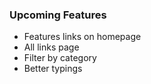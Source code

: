 ### Upcoming Features

- Features links on homepage
- All links page
- Filter by category
- Better typings
